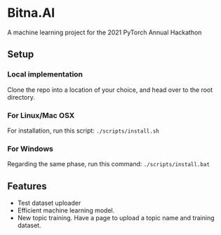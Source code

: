 # Bitna.AI
A machine learning project for the 2021 PyTorch Annual Hackathon

## Setup

### Local implementation

Clone the repo into a location of your choice, and head over to the root directory. 

### For Linux/Mac OSX

For installation, run this script: `./scripts/install.sh`

### For Windows

Regarding the same phase, run this command: `./scripts/install.bat`

## Features

* Test dataset uploader
* Efficient machine learning model. 
* New topic training. Have a page to upload a topic name and training dataset. 
